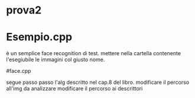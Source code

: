 # prova2


# Esempio.cpp

è un semplice face recognition di test. 
mettere nella cartella contenente l'esegiubile le immagini col giusto nome.

#face.cpp

segue passo passo l'alg descritto nel cap.8 del libro.
modificare il percorso all'img da analizzare 
modificare il percorso ai descrittori 


